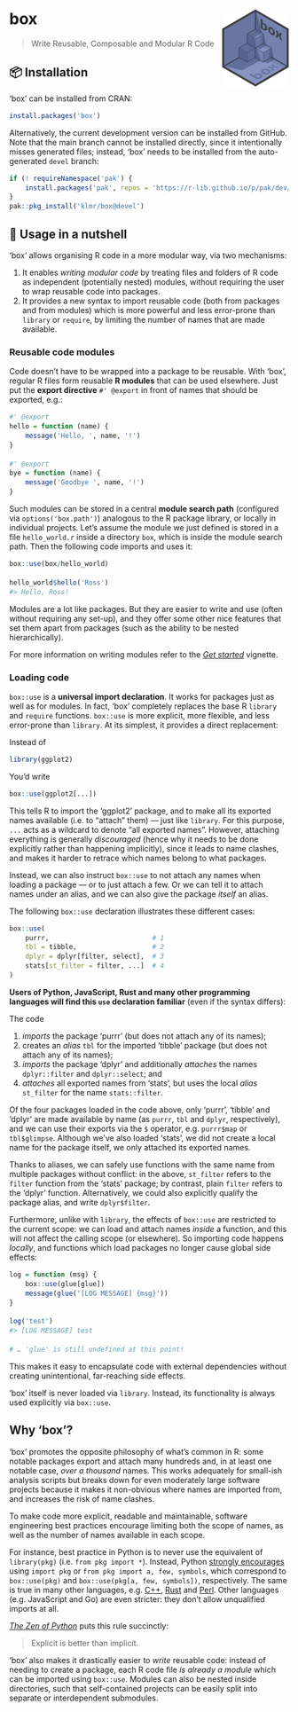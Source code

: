 <!-- README.md is generated from README.rmd. Please edit that file instead! -->



# box <img src="man/figures/box.png" align="right" alt="" width="120"/>

> Write Reusable, Composable and Modular R Code

## 📦 Installation

‘box’ can be installed from CRAN:


```r
install.packages('box')
```

Alternatively, the current development version can be installed from GitHub.
Note that the main branch cannot be installed directly, since it intentionally
misses generated files; instead, ‘box’ needs to be installed from the
auto-generated `devel` branch:


```r
if (! requireNamespace('pak') {
    install.packages('pak', repos = 'https://r-lib.github.io/p/pak/dev/')
}
pak::pkg_install('klmr/box@devel')
```

## 🥜 Usage in a nutshell

‘box’ allows organising R code in a more modular way, via two mechanisms:

1. It enables *writing modular code* by treating files and folders of R code as
   independent (potentially nested) modules, without requiring the user to wrap
   reusable code into packages.
2. It provides a new syntax to import reusable code (both from packages and from
   modules) which is more powerful and less error-prone than `library` or
   `require`, by limiting the number of names that are made available.

### Reusable code modules

Code doesn’t have to be wrapped into a package to be reusable. With ‘box’,
regular R files form reusable **R modules** that can be used elsewhere. Just put
the **export directive** `#' @export` in front of names that should be exported,
e.g.:

```r
#' @export
hello = function (name) {
    message('Hello, ', name, '!')
}

#' @export
bye = function (name) {
    message('Goodbye ', name, '!')
}
```

Such modules can be stored in a central **module search path** (configured via
`options('box.path')`) analogous to the R package library, or locally in
individual projects. Let’s assume the module we just defined is stored in a file
`hello_world.r` inside a directory `box`, which is inside the module search
path. Then the following code imports and uses it:


```r
box::use(box/hello_world)

hello_world$hello('Ross')
#> Hello, Ross!
```

Modules are a lot like packages. But they are easier to write and use (often
without requiring any set-up), and they offer some other nice features that set
them apart from packages (such as the ability to be nested hierarchically).

For more information on writing modules refer to the *[Get started][]* vignette.

### Loading code

`box::use` is a **universal import declaration**. It works for packages just as
well as for modules. In fact, ‘box’ completely replaces the base R `library` and
`require` functions. `box::use` is more explicit, more flexible, and less
error-prone than `library`. At its simplest, it provides a direct replacement:

Instead of


```r
library(ggplot2)
```

You’d write


```r
box::use(ggplot2[...])
```

This tells R to import the ‘ggplot2’ package, and to make all its exported names
available (i.e. to “attach” them) — just like `library`. For this purpose, `...`
acts as a wildcard to denote “all exported names”. However, attaching everything
is generally *discouraged* (hence why it needs to be done explicitly rather than
happening implicitly), since it leads to name clashes, and makes it harder to
retrace which names belong to what packages.

Instead, we can also instruct `box::use` to not attach any names when loading a
package — or to just attach a few. Or we can tell it to attach names under an
alias, and we can also give the package *itself* an alias.

The following `box::use` declaration illustrates these different cases:


```r
box::use(
    purrr,                          # 1
    tbl = tibble,                   # 2
    dplyr = dplyr[filter, select],  # 3
    stats[st_filter = filter, ...]  # 4
)
```

**Users of Python, JavaScript, Rust and many other programming languages will
find this `use` declaration familiar** (even if the syntax differs):

The code

1. *imports* the package ‘purrr’ (but does not attach any of its names);
2. creates an *alias* `tbl` for the imported ‘tibble’ package (but does not
   attach any of its names);
3. *imports* the package ‘dplyr’ and additionally *attaches* the names
   `dplyr::filter` and `dplyr::select`; and
4. *attaches* all exported names from ‘stats’, but uses the local *alias*
   `st_filter` for the name `stats::filter`.

Of the four packages loaded in the code above, only ‘purrr’, ‘tibble’ and
‘dplyr’ are made available by name (as `purrr`, `tbl` and `dplyr`,
respectively), and we can use their exports via the `$` operator, e.g.
`purrr$map` or `tbl$glimpse`. Although we’ve also loaded ‘stats’, we did not
create a local name for the package itself, we only attached its exported names.

Thanks to aliases, we can safely use functions with the same name from multiple
packages without conflict: in the above, `st_filter` refers to the `filter`
function from the ‘stats’ package; by contrast, plain `filter` refers to the
‘dplyr’ function. Alternatively, we could also explicitly qualify the package
alias, and write `dplyr$filter`.

Furthermore, unlike with `library`, the effects of `box::use` are restricted to
the current scope: we can load and attach names *inside* a function, and this
will not affect the calling scope (or elsewhere). So importing code happens
*locally*, and functions which load packages no longer cause global side
effects:


```r
log = function (msg) {
    box::use(glue[glue])
    message(glue('[LOG MESSAGE] {msg}'))
}

log('test')
#> [LOG MESSAGE] test

# … 'glue' is still undefined at this point!
```

This makes it easy to encapsulate code with external dependencies without
creating unintentional, far-reaching side effects.

‘box’ itself is never loaded via `library`. Instead, its functionality is always
used explicitly via `box::use`.

## Why ‘box’?

‘box’ promotes the opposite philosophy of what’s common in R: some notable
packages export and attach many hundreds and, in at least one notable case,
*over a thousand* names. This works adequately for small-ish analysis scripts
but breaks down for even moderately large software projects because it makes it
non-obvious where names are imported from, and increases the risk of name
clashes.

To make code more explicit, readable and maintainable, software engineering best
practices encourage limiting both the scope of names, as well as the number of
names available in each scope.

For instance, best practice in Python is to never use the equivalent of
`library(pkg)` (i.e. `from pkg import *`). Instead, Python [strongly
encourages][pep8] using `import pkg` or `from pkg import a, few, symbols`, which
correspond to `box::use(pkg)` and `box::use(pkg[a, few, symbols])`,
respectively. The same is true in many other languages, e.g. [C++][], [Rust][]
and [Perl][]. Other languages (e.g. JavaScript and Go) are even stricter: they
don’t allow unqualified imports at all.

[*The Zen of Python*][pep20] puts this rule succinctly:

> Explicit is better than implicit.

‘box’ also makes it drastically easier to *write* reusable code: instead of
needing to create a package, each R code file *is already a module* which can be
imported using `box::use`. Modules can also be nested inside directories, such
that self-contained projects can be easily split into separate or interdependent
submodules.

[roxygen2]: https://roxygen2.r-lib.org/
[pep8]: https://www.python.org/dev/peps/pep-0008/#imports
[Get started]: https://klmr.me/box/articles/box.html
[C++]: https://isocpp.github.io/CppCoreGuidelines/CppCoreGuidelines#Rs-using
[Rust]: https://doc.rust-lang.org/book/ch07-04-bringing-paths-into-scope-with-the-use-keyword.html#the-glob-operator
[Perl]: https://perldoc.perl.org/Exporter#Selecting-What-to-Export
[pep20]: https://www.python.org/dev/peps/pep-0020/
